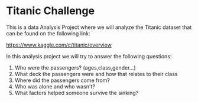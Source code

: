 # Titanic Challenge

This is a data Analysis Project where we will analyze the Titanic dataset that can be found on the following link:

https://www.kaggle.com/c/titanic/overview

In this analysis project we will try to answer the following questions:

1. Who were the passengers? (ages,class,gender...)
2. What deck the passengers were and how that relates to their class
3. Where did the passengers come from?
4. Who was alone and who wasn't?
5. What factors helped someone survive the sinking?
